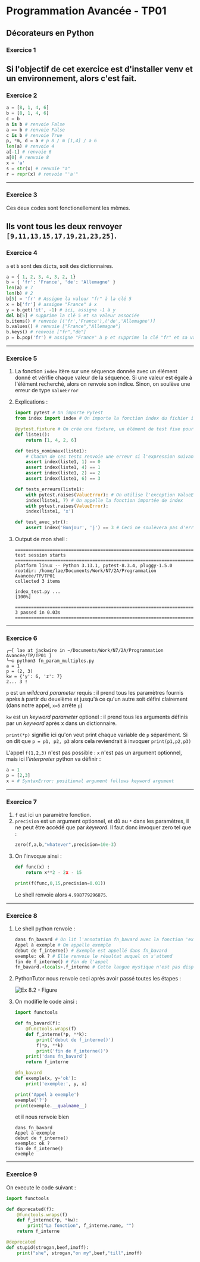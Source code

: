 # Programmation Avancée - TP01
## Décorateurs en Python

### Exercice 1

Si l'objectif de cet exercice est d'installer venv et un environnement, alors c'est fait.
---
### Exercice 2

```py
a = [8, 1, 4, 6]
b = [8, 1, 4, 6]
c = b
a is b # renvoie False
a == b # renvoie False
c is b # renvoie True
p, *m, d = a # p 8 / m [1,4] / a 6
len(a) # renvoie 4
a[-1] # renvoie 6
a[0] # renvoie 8
x = 'a'
s = str(x) # renvoie "a"
r = repr(x) # renvoie "'a'"
```
---
### Exercice 3

Ces deux codes sont fonctionellement les mêmes.

Ils vont tous les deux renvoyer `[9,11,13,15,17,19,21,23,25]`.
---
### Exercice 4

`a` et `b` sont des `dict`s, soit des dictionnaires.

```py
a = { 1, 2, 3, 4, 3, 2, 1}
b = { 'fr': 'France', 'de': 'Allemagne' }
len(a) # 7
len(b) # 2
b[5] = 'fr' # Assigne la valeur "fr" à la clé 5
x = b['fr'] # assigne "France" à x
y = b.get('it', -1) # ici, assigne -1 à y
del b[5] # supprime la clé 5 et sa valeur associée
b.items() # renvoie [('fr','France'),('de','Allemagne')]
b.values() # renvoie ["France","Allemagne"]
b.keys() # renvoie ["fr","de"]
p = b.pop('fr') # assigne "France" à p et supprime la clé "fr" et sa valeur
```
---
### Exercice 5
1. La fonction `index` itère sur une séquence donnée avec un élément donné et vérifie chaque valeur de la séquence. Si une valeur est égale à l'élément recherché, alors on renvoie son indice. Sinon, on soulève une erreur de type `ValueError`

2. Explications :
	```py
	import pytest # On importe PyTest
	from index import index # On importe la fonction index du fichier index

	@pytest.fixture # On crée une fixture, un élément de test fixe pour la suite
	def liste1():
		return [1, 4, 2, 6]

	def tests_nominaux(liste1): 
		# Chacun de ces tests renvoie une erreur si l'expression suivante n'est pas True (ou si elle ne peut pas être castée en True)
		assert index(liste1, 1) == 0 
		assert index(liste1, 4) == 1
		assert index(liste1, 2) == 2
		assert index(liste1, 6) == 3

	def tests_erreurs(liste1):
		with pytest.raises(ValueError): # On utilise l'exception ValueError
		index(liste1, 7) # On appelle la fonction importée de index
		with pytest.raises(ValueError):
		index(liste1, 'x')

	def test_avec_str():
		assert index('Bonjour', 'j') == 3 # Ceci ne soulèvera pas d'erreur.
	```


3. Output de mon shell : 
	```
	============================================================================================== test session starts ===============================================================================================
	platform linux -- Python 3.13.1, pytest-8.3.4, pluggy-1.5.0
	rootdir: /home/lae/Documents/Work/N7/2A/Programmation Avancée/TP/TP01
	collected 3 items                                                                                                                                                                                                

	index_test.py ...                                                                                                                                                                                          [100%]

	=============================================================================================== 3 passed in 0.03s ================================================================================================
	```

---
### Exercice 6

```
╭─[ lae at jackwire in ~/Documents/Work/N7/2A/Programmation Avancée/TP/TP01 ]
╰─☮ python3 fn_param_multiples.py                   
a = 1
p = (2, 3)
kw = {'y': 6, 'z': 7}
2... 3 !
```

`p` est un *wildcard parameter* requis : il prend tous les paramètres fournis après à partir du deuxième et jusqu'à ce qu'un autre soit défini clairement (dans notre appel, `x=5` arrête `p`)

`kw` est un *keyword parameter* optionel : il prend tous les arguments définis par un *keyword* après x dans un dictionnaire.

`print(*p)` signifie ici qu'on veut print chaque variable de `p` séparément. Si on dit que `p = p1, p2, p3` alors cela reviendrait à invoquer `print(p1,p2,p3)`

L'appel `f(1,2,3)` n'est pas possible : `x` n'est pas un argument optionnel, mais ici l'*interpreter* python va définir :
```py
a = 1
p = [2,3]
x = # SyntaxError: positional argument follows keyword argument
```

---
### Exercice 7

1. `f` est ici un paramètre fonction.
2. `precision` est un argument optionnel, et dû au `*` dans les paramètres, il ne peut être accédé que par *keyword*. Il faut donc invoquer zero tel que :
	```py
	zero(f,a,b,"whatever",precision=10e-3)
	```
3. On l'invoque ainsi :
	```py
	def func(x) :
		return x**2 - 2x - 15
	
	print(f(func,0,15,precision=0.01))
	```
	Le shell renvoie alors `4.998779296875`.

---
### Exercice 8

1. Le shell python renvoie :
	```py
	dans fn_bavard # On lit l'annotation fn_bavard avec la fonction 'exemple' en argument
	Appel à exemple # On appelle exemple
	debut de f_interne() # Exemple est appellé dans fn_bavard
	exemple: ok ? # Elle renvoie le résultat auquel on s'attend
	fin de f_interne() # Fin de l'appel
	fn_bavard.<locals>.f_interne # Cette langue mystique n'est pas disponible dans les LV2 de l'ENSEEIHT et je ne la parle pas.
	```
2. PythonTutor nous renvoie ceci après avoir passé toutes les étapes :

	![Ex 8.2 - Figure](image.png)
3. On modifie le code ainsi :
	```py
	import functools

	def fn_bavard(f):
		@functools.wraps(f)
		def f_interne(*p, **k):
			print('debut de f_interne()')
			f(*p, **k)
			print('fin de f_interne()')
		print('dans fn_bavard')
		return f_interne

	@fn_bavard
	def exemple(x, y='ok'):
		print('exemple:', y, x)

	print('Appel à exemple')
	exemple('?')
	print(exemple.__qualname__)
	```
	et il nous renvoie bien
	```
	dans fn_bavard
	Appel à exemple
	debut de f_interne()
	exemple: ok ?
	fin de f_interne()
	exemple
	```

---
### Exercice 9

On execute le code suivant :

```py
import functools

def deprecated(f):
	@functools.wraps(f)
	def f_interne(*p, *kw):
		print("La fonction", f_interne.name, "")
	return f_interne

@deprecated
def stupid(strogan,beef,imoff):
	print("she", strogan,"on my",beef,"till",imoff)
```